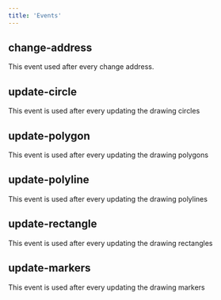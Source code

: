 ```yaml
---
title: 'Events'
---
```


## change-address
This event used after every change address.

## update-circle
This event is used after every updating the drawing circles

## update-polygon
This event is used after every updating the drawing polygons

## update-polyline
This event is used after every updating the drawing polylines

## update-rectangle
This event is used after every updating the drawing rectangles

## update-markers
This event is used after every updating the drawing markers
